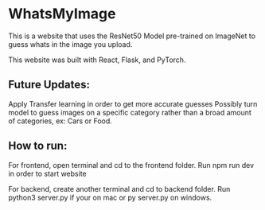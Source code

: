 # WhatsMyImage
This is a website that uses the ResNet50 Model pre-trained on ImageNet to guess whats in the image you upload.

This website was built with React, Flask, and PyTorch.

## Future Updates:
Apply Transfer learning in order to get more accurate guesses
Possibly turn model to guess images on a specific category rather than a broad amount of categories, ex: Cars or Food.

## How to run:

For frontend, open terminal and cd to the frontend folder. Run npm run dev in order to start website

For backend, create another terminal and cd to backend folder. Run python3 server.py if your on mac or py server.py on windows.

